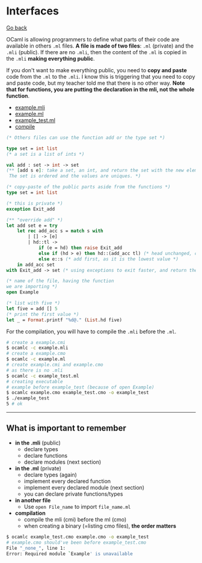 # Interfaces

[Go back](../index.md#advanced-concepts)

OCaml is allowing programmers to define what parts of their code are available in others `.ml` files. **A file is made of two files**: `.ml` (private) and the `.mli` (public). If there are no `.mli`, then the content of the `.ml` is copied in the `.mli` **making everything public**.

If you don't want to make everything public, you need to **copy and paste** code from the `.ml` to the `.mli`. I know this is triggering that you need to copy and paste code, but my teacher told me that there is no other way. **Note that for functions, you are putting the declaration in the mli, not the whole function**.

<ul class="nav nav-tabs">
    <li class="nav-item">
        <a href="#mli" class="nav-link tab-link active" data-bs-toggle="tab">example.mli</a>
    </li>
    <li class="nav-item">
        <a href="#ml" class="nav-link tab-link" data-bs-toggle="tab">example.ml</a>
    </li>
    <li class="nav-item">
        <a href="#run" class="nav-link tab-link" data-bs-toggle="tab">example_test.ml</a>
    </li>
	<li class="nav-item">
		<a href="#compile" class="nav-link tab-link" data-bs-toggle="tab">compile</a>
	</li>
</ul>
<div class="tab-content">
<div class="tab-pane fade show active" id="mli">

```ocaml
(* Others files can use the function add or the type set *)

type set = int list
(* a set is a list of ints *)

val add : set -> int -> set
(** [add s e]: take a set, an int, and return the set with the new element inside.
 The set is ordered and the values are uniques. *)
```
</div>
<div class="tab-pane fade" id="ml">

```ocaml
(* copy-paste of the public parts aside from the functions *)
type set = int list

(* this is private *)
exception Exit_add

(** "override add" *)
let add set e = try
	let rec add_acc s = match s with
		| [] -> [e]
		| hd::tl ->
			if (e = hd) then raise Exit_add
    	    else if (hd > e) then hd::(add_acc tl) (* head unchanged, checking the rest *)
    	    else e::s (* add first, as it is the lowest value *)
    in add_acc set
with Exit_add -> set (* using exceptions to exit faster, and return the unchanged list *)
```
</div>
<div class="tab-pane fade" id="run">

```ocaml
(* name of the file, having the function
we are importing *)
open Example

(* list with five *)
let five = add [] 5
(* print the first value *)
let _ = Format.printf "%d@." (List.hd five)
```
</div>
<div class="tab-pane fade" id="compile">

For the compilation, you will have to compile the `.mli` before the `.ml`.

```bash
# create a example.cmi
$ ocamlc -c example.mli
# create a example.cmo
$ ocamlc -c example.ml
# create example.cmi and example.cmo
# as there is no .mli
$ ocamlc -c example_test.ml
# creating executable
# example before example_test (because of open Example)
$ ocamlc example.cmo example_test.cmo -o example_test
$ ./example_test
5 # ok
```
</div>
</div>

<hr class="sl">

## What is important to remember

* **in the .mli** (public)
  * declare types
  * declare functions
  * declare modules (next section)
* **in the .ml** (private)
  * declare types (again)
  * implement every declared function
  * implement every declared module (next section)
  * you can declare private functions/types
* **in another file**
  * Use `open File_name` to import `file_name.ml`
* **compilation**
  * compile the mli (cmi) before the ml (cmo)
  * when creating a binary (=listing cmo files), **the order matters**

```bash
$ ocamlc example_test.cmo example.cmo -o example_test
# example.cmo should've been before example_test.cmo
File "_none_", line 1:
Error: Required module `Example' is unavailable
```